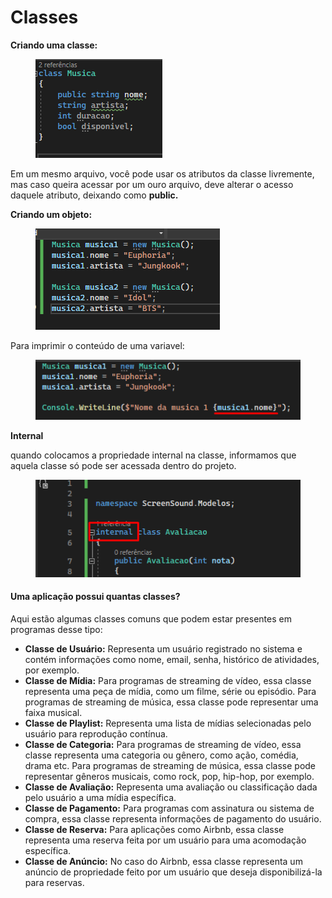 # Classes

**Criando uma classe:**

<div align="left">

<figure><img src=".gitbook/assets/image (19).png" alt=""><figcaption></figcaption></figure>

</div>

Em um mesmo arquivo, você pode usar os atributos da classe livremente, mas caso queira acessar por um ouro arquivo, deve alterar o acesso daquele atributo, deixando como **public.**

**Criando um objeto:**

<div align="left">

<figure><img src=".gitbook/assets/image (20).png" alt=""><figcaption></figcaption></figure>

</div>

Para imprimir o conteúdo de uma variavel:

<div align="left">

<figure><img src=".gitbook/assets/image (22).png" alt=""><figcaption></figcaption></figure>

</div>

**Internal**

quando colocamos a propriedade internal na classe, informamos que aquela classe só pode ser acessada dentro do projeto.

<div align="left">

<figure><img src=".gitbook/assets/image (2).png" alt=""><figcaption></figcaption></figure>

</div>



#### Uma aplicação possui quantas classes?

Aqui estão algumas classes comuns que podem estar presentes em programas desse tipo:

* **Classe de Usuário:** Representa um usuário registrado no sistema e contém informações como nome, email, senha, histórico de atividades, por exemplo.
* **Classe de Mídia:** Para programas de streaming de vídeo, essa classe representa uma peça de mídia, como um filme, série ou episódio. Para programas de streaming de música, essa classe pode representar uma faixa musical.
* **Classe de Playlist:** Representa uma lista de mídias selecionadas pelo usuário para reprodução contínua.
* **Classe de Categoria:** Para programas de streaming de vídeo, essa classe representa uma categoria ou gênero, como ação, comédia, drama etc. Para programas de streaming de música, essa classe pode representar gêneros musicais, como rock, pop, hip-hop, por exemplo.
* **Classe de Avaliação:** Representa uma avaliação ou classificação dada pelo usuário a uma mídia específica.
* **Classe de Pagamento:** Para programas com assinatura ou sistema de compra, essa classe representa informações de pagamento do usuário.
* **Classe de Reserva:** Para aplicações como Airbnb, essa classe representa uma reserva feita por um usuário para uma acomodação específica.
* **Classe de Anúncio:** No caso do Airbnb, essa classe representa um anúncio de propriedade feito por um usuário que deseja disponibilizá-la para reservas.
